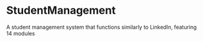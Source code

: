 # StudentManagement
A student management system that functions similarly to LinkedIn, featuring 14 modules
